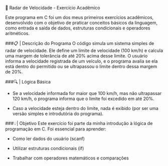 🚗  Radar de Velocidade - Exercício Acadêmico

Este programa em C foi um dos meus primeiros exercícios acadêmicos, desenvolvido com o objetivo de praticar conceitos básicos da linguagem, como entrada e saída de dados, estruturas condicionais e operadores aritméticos.

###📋 | Descrição do Programa
O código simula um sistema simples de radar de velocidade. Ele define um limite de velocidade (100 km/h) e calcula uma margem de tolerância de até 20% acima desse limite. O usuário informa a velocidade registrada de um veículo, e o programa avalia se ela está dentro do permitido ou se ultrapassou o limite dentro dessa margem de 20%.

###🔍 | Lógica Básica
* Se a velocidade informada for maior que 100 km/h, mas não ultrapassar 120 km/h, o programa informa que o limite foi excedido em até 20%.

* Caso a velocidade esteja dentro do limite, nada é exibido (por ser uma versão simples e introdutória do programa).

###💡| Objetivo
Este exercício foi parte da minha introdução à lógica de programação em C. Foi essencial para aprender:

* Como ler dados do usuário (scanf)

* Utilizar estruturas condicionais (if)

* Trabalhar com operadores matemáticos e comparações
